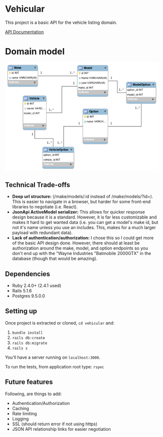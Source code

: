 # Vehicular

This project is a basic API for the vehicle listing domain.

[API Documentation](https://documenter.getpostman.com/view/3168081/RW1YofVg)

# Domain model
![Relational diagram](/db/diagrams/vehicular_eerd.png?raw=true "Relational Diagram")

## Technical Trade-offs
* **Deep url structure:** (/make/models/:id instead of /make/models/?id=). This
is easier to navigate in a browser, but harder for some front-end libraries to
negotiate (i.e. React).
* **JsonApi ActiveModel serializer:** This allows for quicker response design because it
is a standard. However, it is far less customizable and makes it hard to get
wanted data (i.e. you can get a model's make id, but not it's name unless you 
use an includes. This, makes for a much larger payload with redundant data).
* **Lack of authentication/authorization:** I chose this so I could get more of
the basic API design done. However, there should at least be authorization around
the make, model, and option endpoints so you don't end up with the "Wayne Industries
"Batmobile 2000GTX" in the database (though that would be amazing).

## Dependencies
* Ruby 2.4.0+ (2.4.1 used)
* Rails 5.1.6
* Postgres 9.5.0.0

## Setting up
Once project is extracted or cloned, `cd vehicular` and:
1. `bundle install`
2. `rails db:create`
3. `rails db:migrate`
4. `rails s`

You'll have a server running on `localhost:3000`.

To run the tests, from application root type: `rspec`

## Future features
Following, are things to add:
* Authentication/Authorization
* Caching
* Rate limiting
* Logging
* SSL (should return error if not using https)
* JSON API relationship links for easier negotiation

